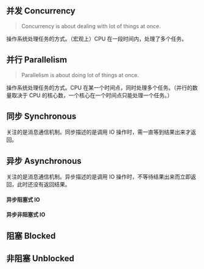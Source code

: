 ## 并发 Concurrency
> Concurrency is about dealing with lot of things at once.

操作系统处理任务的方式。（宏观上）CPU 在一段时间内，处理了多个任务。

## 并行 Parallelism
> Parallelism is about doing lot of things at once.

操作系统处理任务的方式。CPU 在某一个时间点，同时处理多个任务。（并行的数量取决于 CPU 的核心数，一个核心在一个时间点只能处理一个任务。）

## 同步 Synchronous

关注的是消息通信机制。同步描述的是调用 IO 操作时，需一直等到结果出来才返回。

## 异步 Asynchronous

关注的是消息通信机制。异步描述的是调用 IO 操作时，不等待结果出来而立即返回，此时还没有返回结果。

#### 异步阻塞式 IO

#### 异步非阻塞式 IO

## 阻塞 Blocked

## 非阻塞 Unblocked



<!--stackedit_data:
eyJoaXN0b3J5IjpbLTQzNDMzNTkwLDc5NDcyNTU4NiwtMTU3NT
Y2MTcwOSwtODc1OTMzODk3LC0xMzQxMzk5ODUzLDE1OTk2MTgy
NDldfQ==
-->